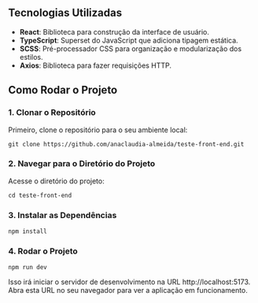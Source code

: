 ## Tecnologias Utilizadas

- **React**: Biblioteca para construção da interface de usuário.
- **TypeScript**: Superset do JavaScript que adiciona tipagem estática.
- **SCSS**: Pré-processador CSS para organização e modularização dos estilos.
- **Axios**: Biblioteca para fazer requisições HTTP.

## Como Rodar o Projeto

### 1. Clonar o Repositório

Primeiro, clone o repositório para o seu ambiente local:

```shell
git clone https://github.com/anaclaudia-almeida/teste-front-end.git
```

### 2. Navegar para o Diretório do Projeto

Acesse o diretório do projeto:

```shell
cd teste-front-end
```

### 3. Instalar as Dependências

```shell
npm install
```

### 4. Rodar o Projeto

```shell
npm run dev
```

Isso irá iniciar o servidor de desenvolvimento na URL http://localhost:5173. 
Abra esta URL no seu navegador para ver a aplicação em funcionamento.
